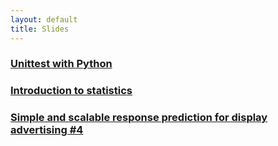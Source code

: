 ```yaml
---
layout: default
title: Slides
---
```


### [Unittest with Python](/slides/python_unittest.html)

### [Introduction to statistics](/slides/statistics_introduction.html)

### [Simple and scalable response prediction for display advertising #4](/slides/criteo_paper_section4.html)
